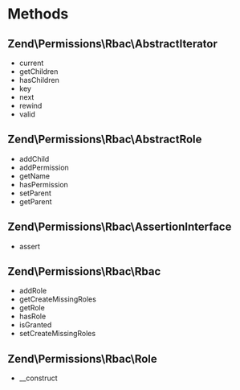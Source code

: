 # Methods

## Zend\\Permissions\\Rbac\\AbstractIterator

- current
- getChildren
- hasChildren
- key
- next
- rewind
- valid

## Zend\\Permissions\\Rbac\\AbstractRole

- addChild
- addPermission
- getName
- hasPermission
- setParent
- getParent

## Zend\\Permissions\\Rbac\\AssertionInterface

- assert

## Zend\\Permissions\\Rbac\\Rbac

- addRole
- getCreateMissingRoles
- getRole
- hasRole
- isGranted
- setCreateMissingRoles

## Zend\\Permissions\\Rbac\\Role

- \_\_construct


